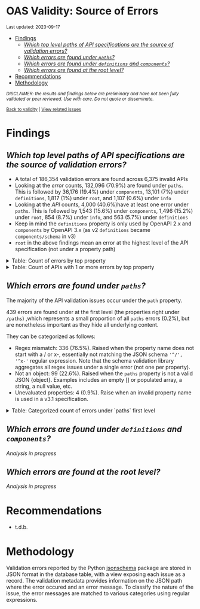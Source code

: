 OAS Validity: Source of Errors
================
<sup>Last updated: 2023-09-17</sup>

- <a href="#findings" id="toc-findings">Findings</a>
  - <a
    href="#which-top-level-paths-of-api-specifications-are-the-source-of-validation-errors"
    id="toc-which-top-level-paths-of-api-specifications-are-the-source-of-validation-errors"><em>Which
    top level paths of API specifications are the source of validation
    errors?</em></a>
  - <a href="#which-errors-are-found-under-paths"
    id="toc-which-errors-are-found-under-paths"><em>Which errors are found
    under <code>paths</code>?</em></a>
  - <a href="#which-errors-are-found-under-definitions-and-components"
    id="toc-which-errors-are-found-under-definitions-and-components"><em>Which
    errors are found under <code>definitions</code> and
    <code>components</code>?</em></a>
  - <a href="#which-errors-are-found-at-the-root-level"
    id="toc-which-errors-are-found-at-the-root-level"><em>Which errors are
    found at the root level?</em></a>
- <a href="#recommendations" id="toc-recommendations">Recommendations</a>
- <a href="#methodology" id="toc-methodology">Methodology</a>

<sup>*DISCLAIMER: the results and findings below are preliminary and
have not been fully validated or peer reviewed. Use with care. Do not
quote or disseminate.*</sup>

<sup>[Back to validity](oas_validity.md) \| [View related
issues](https://github.com/postman-open-technologies/knowledge-base/labels/oas%3Avalidity)</sup>

# Findings

## *Which top level paths of API specifications are the source of validation errors?*

- A total of 186,354 validation errors are found across 6,375 invalid
  APIs
- Looking at the *error* counts, 132,096 (70.9%) are found under
  `paths`. This is followed by 36,176 (19.4%) under `components`, 13,101
  (7%) under `definitions`, 1,817 (1%) under `root`, and 1,107 (0.6%)
  under `info`
- Looking at the *API* counts, 4,000 (40.6%)have at least one error
  under `paths`. This is followed by 1,543 (15.6%) under `components`,
  1,496 (15.2%) under `root`, 854 (8.7%) under `info`, and 563 (5.7%)
  under `definitions`
- Keep in mind the `definitions` property is only used by OpenAPI 2.x
  and `components` by OpenAPI 3.x (as v2 `definitions` became
  `components/schema` in v3)
- `root` in the above findings mean an error at the highest level of the
  API specification (not under a property path)

<details>
<summary>
Table: Count of errors by top property
</summary>

| path                |      n |       pct |
|:--------------------|-------:|----------:|
| paths               | 132096 | 0.7088445 |
| components          |  36176 | 0.1941252 |
| definitions         |  13101 | 0.0703017 |
| root                |   1817 | 0.0097503 |
| info                |   1107 | 0.0059403 |
| tags                |    523 | 0.0028065 |
| servers             |    412 | 0.0022108 |
| securityDefinitions |    218 | 0.0011698 |
| host                |    216 | 0.0011591 |
| basePath            |    203 | 0.0010893 |
| security            |    131 | 0.0007030 |
| parameters          |     97 | 0.0005205 |
| responses           |     76 | 0.0004078 |
| schemes             |     74 | 0.0003971 |
| produces            |     53 | 0.0002844 |
| externalDocs        |     27 | 0.0001449 |
| openapi             |     15 | 0.0000805 |
| consumes            |      8 | 0.0000429 |
| swagger             |      4 | 0.0000215 |

</details>
<details>
<summary>
Table: Count of APIs with 1 or more errors by top property
</summary>

| path                |    n |       pct |
|:--------------------|-----:|----------:|
| paths               | 4000 | 0.4055150 |
| components          | 1543 | 0.1564274 |
| root                | 1496 | 0.1516626 |
| info                |  854 | 0.0865775 |
| definitions         |  563 | 0.0570762 |
| servers             |  354 | 0.0358881 |
| host                |  216 | 0.0218978 |
| basePath            |  203 | 0.0205799 |
| securityDefinitions |  175 | 0.0177413 |
| security            |  129 | 0.0130779 |
| tags                |  104 | 0.0105434 |
| schemes             |   71 | 0.0071979 |
| produces            |   53 | 0.0053731 |
| parameters          |   36 | 0.0036496 |
| externalDocs        |   21 | 0.0021290 |
| responses           |   19 | 0.0019262 |
| openapi             |   15 | 0.0015207 |
| consumes            |    8 | 0.0008110 |
| swagger             |    4 | 0.0004055 |

</details>

## *Which errors are found under `paths`?*

The majority of the API validation issues occur under the `path`
property.

439 errors are found under at the first level (the properties right
under `/paths`) ,which represents a small proportion of all `paths`
errors (0.2%), but are nonetheless important as they hide all underlying
content.

They can be categorized as follows:

- Regex mismatch: 336 (76.5%). Raised when the property name does not
  start with a / or x-, essentially not matching the JSON schema
  `'^/', '^x-'` regular expression. Note that the schema validation
  library aggregates all regex issues under a single error (not one per
  property).
- Not an object: 99 (22.6%). Raised when the `paths` property is not a
  valid JSON {object}. Examples includes an empty \[\] or populated
  array, a string, a null value, etc.
- Unevaluated properties: 4 (0.9%). Raise when an invalid property name
  is used in a v3.1 specification.

<details>
<summary>
Table: Categorized count of errors under `paths` first level
</summary>

| category |   n |       pct |
|:---------|----:|----------:|
| REGEX    | 336 | 0.7653759 |
| NOTOBJ   |  99 | 0.2255125 |
| UNEVAL   |   4 | 0.0091116 |

</details>

## *Which errors are found under `definitions` and `components`?*

*Analysis in progress*

## *Which errors are found at the root level?*

*Analysis in progress*

# Recommendations

- t.d.b.

# Methodology

Validation errors reported by the Python
[jsonschema](https://github.com/python-jsonschema/jsonschema) package
are stored in JSON format in the database table, with a view exposing
each issue as a record. The validation metadata provides information on
the JSON path where the error occured and an error message. To classify
the nature of the issue, the error messages are matched to various
categories using regular expressions.
